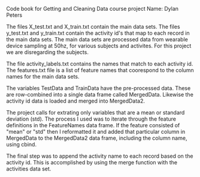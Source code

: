 Code book for Getting and Cleaning Data course project
Name: Dylan Peters

The files X_test.txt and X_train.txt contain the main data sets.  The files y_test.txt and y_train.txt contain the activity id's that map to each record in the main data sets.  The main data sets are processed data from wearable device sampling at 50hz, for various subjects and activites.  For this project we are disregarding the subjects.

The file activity_labels.txt contains the names that match to each activity id.  The features.txt file is a list of feature names that coorespond to the column names for the main data sets.

The variables TestData and TrainData have the pre-processed data.  These are row-combined into a single data frame called MergedData.  Likewise the activity id data is loaded and merged into MergedData2.

The project calls for extrating only variables that are a mean or standard deviation (std).  The process I used was to iterate through the feature definitions in the FeatureNames data frame.  If the feature consisted of "mean" or "std" then I reformatted it and added that particular column in MergedData to the MergedData2 data frame, including the column name, using cbind.

The final step was to append the activity name to each record based on the activity id.  This is accomplished by using the merge function with the activities data set.
